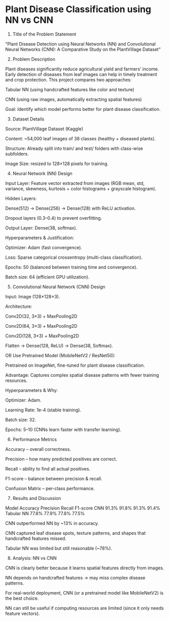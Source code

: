 # Plant Disease Classification using NN vs CNN

                            
1. Title of the Problem Statement

"Plant Disease Detection using Neural Networks (NN) and Convolutional Neural Networks (CNN): A Comparative Study on the PlantVillage Dataset"

2. Problem Description

Plant diseases significantly reduce agricultural yield and farmers’ income. Early detection of diseases from leaf images can help in timely treatment and crop protection.
This project compares two approaches:

Tabular NN (using handcrafted features like color and texture)

CNN (using raw images, automatically extracting spatial features)

Goal: Identify which model performs better for plant disease classification.

3. Dataset Details

Source: PlantVillage Dataset (Kaggle)

Content: ~54,000 leaf images of 38 classes (healthy + diseased plants).

Structure: Already split into train/ and test/ folders with class-wise subfolders.

Image Size: resized to 128×128 pixels for training.

4. Neural Network (NN) Design

Input Layer: Feature vector extracted from images (RGB mean, std, variance, skewness, kurtosis + color histograms + grayscale histogram).

Hidden Layers:

Dense(512) → Dense(256) → Dense(128) with ReLU activation.

Dropout layers (0.3–0.4) to prevent overfitting.

Output Layer: Dense(38, softmax).

Hyperparameters & Justification:

Optimizer: Adam (fast convergence).

Loss: Sparse categorical crossentropy (multi-class classification).

Epochs: 50 (balanced between training time and convergence).

Batch size: 64 (efficient GPU utilization).

5. Convolutional Neural Network (CNN) Design

Input: Image (128×128×3).

Architecture:

Conv2D(32, 3×3) + MaxPooling2D

Conv2D(64, 3×3) + MaxPooling2D

Conv2D(128, 3×3) + MaxPooling2D

Flatten → Dense(128, ReLU) → Dense(38, Softmax).

OR Use Pretrained Model (MobileNetV2 / ResNet50):

Pretrained on ImageNet, fine-tuned for plant disease classification.

Advantage: Captures complex spatial disease patterns with fewer training resources.

Hyperparameters & Why:

Optimizer: Adam.

Learning Rate: 1e-4 (stable training).

Batch size: 32.

Epochs: 5–10 (CNNs learn faster with transfer learning).

6. Performance Metrics

Accuracy – overall correctness.

Precision – how many predicted positives are correct.

Recall – ability to find all actual positives.

F1-score – balance between precision & recall.

Confusion Matrix – per-class performance.

7. Results and Discussion
   
Model	        Accuracy	Precision	Recall	F1-score
CNN            91.3%   	91.8%	   91.3%	  91.4%
Tabular NN	   77.8%	   77.9%	 77.8%	  77.5%

CNN outperformed NN by ~13% in accuracy.

CNN captured leaf disease spots, texture patterns, and shapes that handcrafted features missed.

Tabular NN was limited but still reasonable (~78%).

8. Analysis: NN vs CNN

CNN is clearly better because it learns spatial features directly from images.

NN depends on handcrafted features → may miss complex disease patterns.

For real-world deployment, CNN (or a pretrained model like MobileNetV2) is the best choice.

NN can still be useful if computing resources are limited (since it only needs feature vectors).
